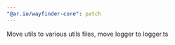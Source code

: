 ```yaml
---
"@ar.io/wayfinder-core": patch
---
```


Move utils to various utils files, move logger to logger.ts
